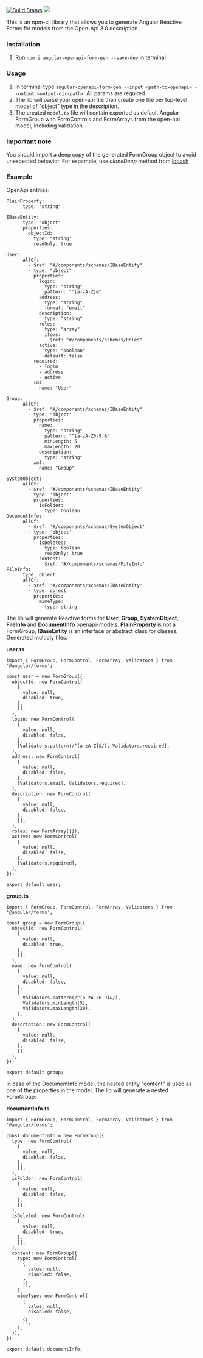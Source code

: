 [![Build Status](https://travis-ci.org/fiorsaoirse/angular-openapi-forms-gen.svg?branch=master)](https://travis-ci.org/fiorsaoirse/angular-openapi-forms-gen)
<a href="https://codeclimate.com/github/fiorsaoirse/angular-openapi-forms-gen/maintainability"><img src="https://api.codeclimate.com/v1/badges/6d1fc8b0ef0b27065dad/maintainability" /></a>

This is an npm-cli library that allows you to generate Angular Reactive Forms for models from the Open-Api 3.0 description.


### Installation
1. Run `npm i angular-openapi-form-gen --save-dev` in terminal

### Usage
1. In terminal type `angular-openapi-form-gen --input <path-to-openapi> --output <output-dir-path>`. All params are required.
2. The lib will parse your open-api file than create one file per top-level model of "object" type in the description.
3. The created `model.ts` file will contain exported as default Angular FormGroup with FormControls and FormArrays from the open-api model, including validation.

### Important note
You should import a deep copy of the generated FormGroup object to avoid unexpected behavior.
For expample, use *cloneDeep* method from [lodash](https://lodash.com/docs)

### Example

OpenApi entities:

```
PlainProperty:
      type: "string"

IBaseEntity:
      type: "object"
      properties:
        objectId:
          type: "string"
          readOnly: true

User:
      allOf:
        - $ref: "#/components/schemas/IBaseEntity"
        - type: "object"
          properties:
            login:
              type: "string"
              pattern: "^[a-zA-Z]&"
            address:
              type: "string"
              format: "email"
            description:
              type: "string"
            roles:
              type: "array"
              items:
                $ref: "#/components/schemas/Roles"
            active:
              type: "boolean"
              default: false
          required:
            - login
            - address
            - active
          xml:
            name: "User"

Group:
      allOf:
        - $ref: "#/components/schemas/IBaseEntity"
        - type: "object"
          properties:
            name:
              type: "string"
              pattern: "^[a-zA-Z0-9]&"
              minLength: 5
              maxLength: 20
            description:
              type: "string"
          xml:
            name: "Group"
            
SystemObject:
      allOf:
        - $ref: '#/components/schemas/IBaseEntity'
        - type: 'object'
          properties:
            isFolder:
              type: boolean
DocumentInfo:
      allOf:
        - $ref: '#/components/schemas/SystemObject'
        - type: 'object'
          properties:
            isDeleted:
              type: boolean
              readOnly: true
            content:
              $ref: '#/components/schemas/FileInfo'
FileInfo:
      type: object
      allOf:
        - $ref: '#/components/schemas/IBaseEntity'
        - type: object
          properties:
            mimeType:
              type: string            
```
The lib will generate Reactive forms for **User**, **Group**, **SystemObject**, **FileInfo** and **DocumentInfo** openapi-models. **PlainProperty** is not a FormGroup, **IBaseEntity** is an interface or abstract class for classes.
Generated multiply files:

**user.ts**

```
import { FormGroup, FormControl, FormArray, Validators } from '@angular/forms';

const user = new FormGroup({
  objectId: new FormControl(
    {
      value: null,
      disabled: true,
    },
    [],
  ),
  login: new FormControl(
    {
      value: null,
      disabled: false,
    },
    [Validators.pattern(/^[a-zA-Z]&/), Validators.required],
  ),
  address: new FormControl(
    {
      value: null,
      disabled: false,
    },
    [Validators.email, Validators.required],
  ),
  description: new FormControl(
    {
      value: null,
      disabled: false,
    },
    [],
  ),
  roles: new FormArray([]),
  active: new FormControl(
    {
      value: null,
      disabled: false,
    },
    [Validators.required],
  ),
});

export default user;

```

**group.ts**

```
import { FormGroup, FormControl, FormArray, Validators } from '@angular/forms';

const group = new FormGroup({
  objectId: new FormControl(
    {
      value: null,
      disabled: true,
    },
    [],
  ),
  name: new FormControl(
    {
      value: null,
      disabled: false,
    },
    [
      Validators.pattern(/^[a-zA-Z0-9]&/),
      Validators.minLength(5),
      Validators.maxLength(20),
    ],
  ),
  description: new FormControl(
    {
      value: null,
      disabled: false,
    },
    [],
  ),
});

export default group;
```
In case of the DocumentInfo model, the nested entity "content" is used as one of the properties in the model.
The lib will generate a nested FormGroup:

**documentInfo.ts**

```
import { FormGroup, FormControl, FormArray, Validators } from '@angular/forms';

const documentInfo = new FormGroup({
  type: new FormControl(
    {
      value: null,
      disabled: false,
    },
    [],
  ),
  isFolder: new FormControl(
    {
      value: null,
      disabled: false,
    },
    [],
  ),
  isDeleted: new FormControl(
    {
      value: null,
      disabled: true,
    },
    [],
  ),
  content: new FormGroup({
    type: new FormControl(
      {
        value: null,
        disabled: false,
      },
      [],
    ),
    mimeType: new FormControl(
      {
        value: null,
        disabled: false,
      },
      [],
    ),
  }),
});

export default documentInfo;
```